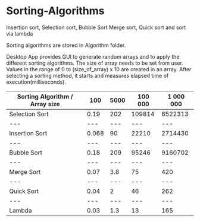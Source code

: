 # Sorting-Algorithms
Insertion sort, Selection sort, Bubble Sort  Merge sort, Quick sort and sort via lambda

Sorting algorithms are stored in Algorithm folder. 

Desktop App provides GUI to generate random arrays and to apply the different sorting algorithms. The size of array needs to be set from user. Values in the range of 0 to (size_of_array) x 10 are created in an array. After selecting a sorting method, it starts and measures elapsed time of execution(milliseconds).  

Sorting Algorithm / Array size | 100 | 5000 | 100 000 | 1 000 000 |
--- | --- | --- | --- |--- 
Selection Sort | 0.19 | 202 | 109814 | 6522313 |
--- | --- | --- | --- |--- 
Insertion Sort | 0.068 | 90 | 22210 | 2714430 |
--- | --- | --- | --- |--- 
Bubble Sort | 0.18 | 209 | 95246 | 9160702 |
--- | --- | --- | --- |--- 
Merge Sort | 0.07 | 3.8 | 75 | 420 |
--- | --- | --- | --- |--- 
Quick Sort | 0.04 | 2 | 46 | 262 |
--- | --- | --- | --- |--- 
Lambda | 0.03 | 1.3 | 13 | 165 |
